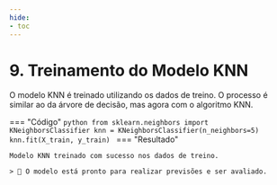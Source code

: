 ```yaml
---
hide:
- toc
---
```


# 9. Treinamento do Modelo KNN

O modelo KNN é treinado utilizando os dados de treino. O processo é similar ao da árvore de decisão, mas agora com o algoritmo KNN.

=== "Código"
    ```python
    from sklearn.neighbors import KNeighborsClassifier
    knn = KNeighborsClassifier(n_neighbors=5)
    knn.fit(X_train, y_train)
    ```
=== "Resultado"

    Modelo KNN treinado com sucesso nos dados de treino.

    > 🤖 O modelo está pronto para realizar previsões e ser avaliado.
